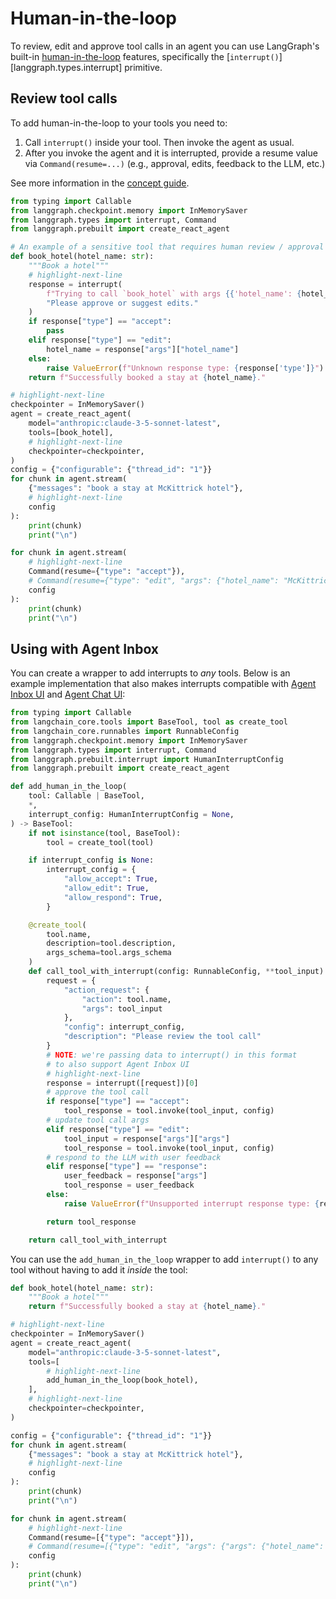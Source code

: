 # Human-in-the-loop

To review, edit and approve tool calls in an agent you can use LangGraph's built-in [human-in-the-loop](../concepts/human_in_the_loop.md) features, specifically the [`interrupt()`][langgraph.types.interrupt] primitive.

## Review tool calls

To add human-in-the-loop to your tools you need to:

1. Call `interrupt()` inside your tool. Then invoke the agent as usual.
2. After you invoke the agent and it is interrupted, provide a resume value via `Command(resume=...)` (e.g., approval, edits, feedback to the LLM, etc.)

See more information in the [concept guide](../concepts/human_in_the_loop.md).

```python
from typing import Callable
from langgraph.checkpoint.memory import InMemorySaver
from langgraph.types import interrupt, Command
from langgraph.prebuilt import create_react_agent

# An example of a sensitive tool that requires human review / approval
def book_hotel(hotel_name: str):
    """Book a hotel"""
    # highlight-next-line
    response = interrupt(
        f"Trying to call `book_hotel` with args {{'hotel_name': {hotel_name}}}. "
        "Please approve or suggest edits."
    )
    if response["type"] == "accept":
        pass
    elif response["type"] == "edit":
        hotel_name = response["args"]["hotel_name"]
    else:
        raise ValueError(f"Unknown response type: {response['type']}")
    return f"Successfully booked a stay at {hotel_name}."

# highlight-next-line
checkpointer = InMemorySaver()
agent = create_react_agent(
    model="anthropic:claude-3-5-sonnet-latest",
    tools=[book_hotel],
    # highlight-next-line
    checkpointer=checkpointer,
)
config = {"configurable": {"thread_id": "1"}}
for chunk in agent.stream(
    {"messages": "book a stay at McKittrick hotel"},
    # highlight-next-line
    config
):
    print(chunk)
    print("\n")

for chunk in agent.stream(
    # highlight-next-line
    Command(resume={"type": "accept"}),
    # Command(resume={"type": "edit", "args": {"hotel_name": "McKittrick Hotel"}}),
    config
):
    print(chunk)
    print("\n")
```

## Using with Agent Inbox

You can create a wrapper to add interrupts to *any* tools. Below is an example implementation that also makes interrupts compatible with [Agent Inbox UI](https://github.com/langchain-ai/agent-inbox) and [Agent Chat UI](https://github.com/langchain-ai/agent-chat-ui):

```python
from typing import Callable
from langchain_core.tools import BaseTool, tool as create_tool
from langchain_core.runnables import RunnableConfig
from langgraph.checkpoint.memory import InMemorySaver
from langgraph.types import interrupt, Command
from langgraph.prebuilt.interrupt import HumanInterruptConfig
from langgraph.prebuilt import create_react_agent

def add_human_in_the_loop(
    tool: Callable | BaseTool,
    *,
    interrupt_config: HumanInterruptConfig = None,
) -> BaseTool:
    if not isinstance(tool, BaseTool):
        tool = create_tool(tool)

    if interrupt_config is None:
        interrupt_config = {
            "allow_accept": True,
            "allow_edit": True,
            "allow_respond": True,
        }

    @create_tool(
        tool.name,
        description=tool.description,
        args_schema=tool.args_schema
    )
    def call_tool_with_interrupt(config: RunnableConfig, **tool_input):
        request = {
            "action_request": {
                "action": tool.name,
                "args": tool_input
            },
            "config": interrupt_config,
            "description": "Please review the tool call"
        }
        # NOTE: we're passing data to interrupt() in this format
        # to also support Agent Inbox UI
        # highlight-next-line
        response = interrupt([request])[0]
        # approve the tool call
        if response["type"] == "accept":
            tool_response = tool.invoke(tool_input, config)
        # update tool call args
        elif response["type"] == "edit":
            tool_input = response["args"]["args"]
            tool_response = tool.invoke(tool_input, config)
        # respond to the LLM with user feedback
        elif response["type"] == "response":
            user_feedback = response["args"]
            tool_response = user_feedback
        else:
            raise ValueError(f"Unsupported interrupt response type: {response['type']}")

        return tool_response

    return call_tool_with_interrupt
```

You can use the `add_human_in_the_loop` wrapper to add `interrupt()` to any tool without having to add it *inside* the tool:

```python
def book_hotel(hotel_name: str):
    """Book a hotel"""
    return f"Successfully booked a stay at {hotel_name}."

# highlight-next-line
checkpointer = InMemorySaver()
agent = create_react_agent(
    model="anthropic:claude-3-5-sonnet-latest",
    tools=[
        # highlight-next-line
        add_human_in_the_loop(book_hotel),
    ],
    # highlight-next-line
    checkpointer=checkpointer,
)

config = {"configurable": {"thread_id": "1"}}
for chunk in agent.stream(
    {"messages": "book a stay at McKittrick hotel"},
    # highlight-next-line
    config
):
    print(chunk)
    print("\n")

for chunk in agent.stream(
    # highlight-next-line
    Command(resume=[{"type": "accept"}]),
    # Command(resume=[{"type": "edit", "args": {"args": {"hotel_name": "McKittrick Hotel"}}}]),
    config
):
    print(chunk)
    print("\n")
```